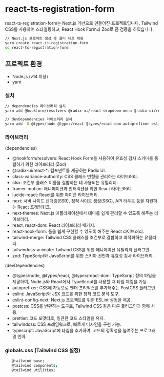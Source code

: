 # react-ts-registration-form

react-ts-registration-form는 Next.js 기반으로 만들어진 프로젝트입니다.
Tailwind CSS를 사용하여 스타일링하고, React Hook Form과 Zod로 폼 검증을 하였습니다.

```bash
// Next.js 프로젝트 생성 후 폴더 내로 이동
yarn create react-ts-registration-form
cd react-ts-registration-form
```

## 프로젝트 환경

- Node.js (v14 이상)
- yarn

### 설치

```bash
// dependencies 라이브러리 설치
yarn add @hookform/resolvers @radix-ui/react-dropdown-menu @radix-ui/react-label @radix-ui/react-select @radix-ui/react-slot @radix-ui/react-switch @radix-ui/react-toast class-variance-authority clsx framer-motion lucide-react next next-themes react react-dom react-hook-form tailwind-merge tailwindcss-animate zod
```

```bash
// devDependencies 라이브러리 설치
yarn add -D @types/node @types/react @types/react-dom autoprefixer eslint eslint-config-next postcss prettier tailwindcss typescript
```

### 라이브러리
(dependencies)
- @hookform/resolvers: React Hook Form을 사용하여 유효성 검사 스키마를 통합하기 위한 라이브러리 (Zod)
- @radix-ui/react-*: 컴포넌트를 제공하는 Radix UI.
- class-variance-authority: CSS 클래스 변형을 관리하는 라이브러리.
- clsx: 조건부 클래스 이름을 결합하는 데 사용되는 유틸리티.
- framer-motion: 애니메이션과 인터랙션을 위한 React 라이브러리.
- lucide-react: React를 위한 아이콘 라이브러리.
- next: 서버 사이드 렌더링(SSR), 정적 사이트 생성(SSG), API 라우트 등을 지원하는 React 프레임워크.
- next-themes: Next.js 애플리케이션에서 테마를 쉽게 관리할 수 있도록 해주는 라이브러리.
- react, react-dom: React 라이브러리 패키지.
- react-hook-form: 폼을 쉽게 구현할 수 있도록 해주는 React 라이브러리.
- tailwind-merge: Tailwind CSS 클래스를 조건부로 결합하고 최적화하는 유틸리티.
- tailwindcss-animate: Tailwind CSS를 위한 애니메이션 유틸리티 플러그인.
- zod: TypeScript와 JavaScript를 위한 스키마 선언과 유효성 검사 라이브러리.

(devDependencies)
- @types/node, @types/react, @types/react-dom: TypeScript 정의 파일을 제공하여, Node.js와 React에서 TypeScript를 사용할 때 타입 체킹을 가능.
- autoprefixer: CSS에 자동으로 벤더 프리픽스를 추가해주는 PostCSS 플러그인.
- eslint: JavaScript와 JSX 코드를 위한 정적 코드 분석 도구.
- eslint-config-next: Next.js 프로젝트를 위한 ESLint 설정을 제공.
- postcss: CSS를 변환하는 도구로, Tailwind CSS 같은 다른 플러그인과 함께 사용.
- prettier: 코드 포맷터로, 일관된 코드 스타일을 유지.
- tailwindcss: CSS 프레임워크로, 빠르게 디자인을 구현 가능.
- typescript: JavaScript에 타입을 추가하여, 코드의 정확성을 높여주는 프로그래밍 언어.

### globals.css (Tailwind CSS 설정)
```bash
   @tailwind base;
   @tailwind components;
   @tailwind utilities;
```
